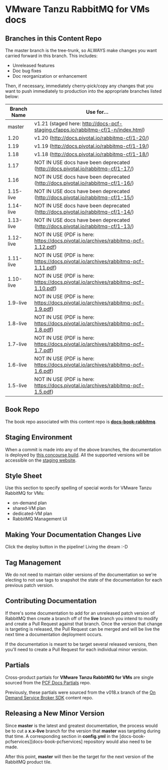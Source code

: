 # VMware Tanzu RabbitMQ for VMs docs

## Branches in this Content Repo

The master branch is the tree-trunk, so ALWAYS make changes you want carried forward in this branch. This includes:

* Unreleased features
* Doc bug fixes
* Doc reorganization or enhancement

Then, if necessary, immediately cherry-pick/copy any changes that you want to push immediately to production into the appropriate branches listed below:

| Branch Name| Use for… |
|------------| ---------|
| master     | v1.21 (staged here: http://docs-pcf-staging.cfapps.io/rabbitmq-cf/1-n/index.html) |
| 1.20       | v1.20 (http://docs.pivotal.io/rabbitmq-cf/1-20/) |
| 1.19       | v1.19 (http://docs.pivotal.io/rabbitmq-cf/1-19/) |
| 1.18       | v1.18 (http://docs.pivotal.io/rabbitmq-cf/1-18/) |
| 1.17       | NOT IN USE docs have been deprecated (http://docs.pivotal.io/rabbitmq-cf/1-17/) |
| 1.16       | NOT IN USE docs have been deprecated (http://docs.pivotal.io/rabbitmq-cf/1-16/) |
| 1.15-live  | NOT IN USE docs have been deprecated (http://docs.pivotal.io/rabbitmq-cf/1-15/) |
| 1.14-live  | NOT IN USE docs have been deprecated (http://docs.pivotal.io/rabbitmq-cf/1-14/)|
| 1.13-live  | NOT IN USE docs have been deprecated (http://docs.pivotal.io/rabbitmq-cf/1-13/)|
| 1.12-live  | NOT IN USE (PDF is here: https://docs.pivotal.io/archives/rabbitmq-pcf-1.12.pdf)|
| 1.11-live  | NOT IN USE (PDF is here: https://docs.pivotal.io/archives/rabbitmq-pcf-1.11.pdf)|
| 1.10-live  | NOT IN USE (PDF is here: https://docs.pivotal.io/archives/rabbitmq-pcf-1.10.pdf)|
| 1.9-live   | NOT IN USE (PDF is here: https://docs.pivotal.io/archives/rabbitmq-pcf-1.9.pdf)|
| 1.8-live   | NOT IN USE (PDF is here: https://docs.pivotal.io/archives/rabbitmq-pcf-1.8.pdf)|
| 1.7-live   | NOT IN USE (PDF is here: https://docs.pivotal.io/archives/rabbitmq-pcf-1.7.pdf)|
| 1.6-live   | NOT IN USE (PDF is here: https://docs.pivotal.io/archives/rabbitmq-pcf-1.6.pdf)|
| 1.5-live   | NOT IN USE (PDF is here: https://docs.pivotal.io/archives/rabbitmq-pcf-1.5.pdf)|


## Book Repo

The book repo associated with this content repo is [**docs-book-rabbitmq**](https://github.com/pivotal-cf/docs-book-rabbitmq).


## Staging Environment

When a commit is made into any of the above branches, the documentation is deployed by [this concourse build][docs-staging-deploy]. All the supported
versions will be accessible on the [staging website][docs-staging].

[docs-staging-deploy]: https://wings.concourse.ci/teams/cf-docs/pipelines/cf-services?groups=rabbitmq
[docs-staging]:        http://docs-pcf-staging.cfapps.io/rabbitmq-cf/

## Style Sheet

Use this section to specify spelling of special words for VMware Tanzu RabbitMQ for VMs:

+ on-demand plan
+ shared-VM plan
+ dedicated-VM plan
+ RabbitMQ Management UI

## Making Your Documentation Changes Live

Click the deploy button in the pipeline! Living the dream :-D

## Tag Management

We do not need to maintain older versions of the documentation so we're electing to not use tags to snapshot the state of the documentation for each previous patch version.

## Contributing Documentation

If there's some documentation to add for an unreleased patch version of RabbitMQ then create a branch off of the **live** branch you intend to modify and create a Pull Request against that branch. Once the version that change is targeting is released, the Pull Request can be merged and will be live the next time a documentation deployment occurs.

If the documentation is meant to be target several released versions, then you'll need to create a Pull Request for each individual minor version.

## Partials

Cross-product partials for **VMware Tanzu RabbitMQ for VMs** are single sourced from the [PCF Docs Partials](https://github.com/pivotal-cf/docs-partials) repo.

Previously, these partials were sourced from the v018.x branch of the [On Demand Service Broker SDK](https://github.com/pivotal-cf/docs-on-demand-service-broker/tree/v0.18.x) content repo.

## Releasing a New Minor Version

Since **master** is the latest and greatest documentation, the process would be to cut a **x.x-live** branch for the version that **master** was targeting during that time. A corresponding section in **config.yml** in the [docs-book-pcfservices][docs-book-pcfservices] repository would also need to be made.

After this point, **master** will then be the target for the next version of the RabbitMQ product tile.
